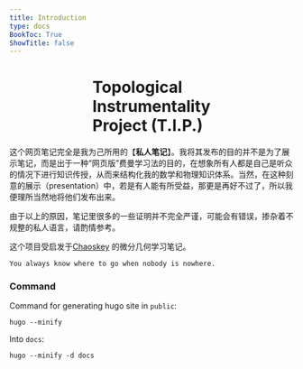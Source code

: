```yaml
---
title: Introduction
type: docs
BookToc: True
ShowTitle: false
---
```


# <div class="book-brand" style="display: flex; justify-content: center;">  Topological<br> Instrumentality<br> Project (T.I.P.) </div>

这个网页笔记完全是我为己所用的【**私人笔记**】。我将其发布的目的并不是为了展示笔记，而是出于一种“网页版”费曼学习法的目的，在想象所有人都是自己是听众的情况下进行知识传授，从而来结构化我的数学和物理知识体系。当然，在这种刻意的展示（presentation）中，若是有人能有所受益，那更是再好不过了，所以我便理所当然地将他们发布出来。

由于以上的原因，笔记里很多的一些证明并不完全严谨，可能会有错误，掺杂着不规整的私人语言，请酌情参考。

这个项目受启发于[Chaoskey](https://chaoskey.github.io/notes/docs/diffgeo/) 的微分几何学习笔记。
```
You always know where to go when nobody is nowhere.
```




### Command

Command for generating hugo site in `public`:

```
hugo --minify
```

Into `docs`:

```
hugo --minify -d docs
```
